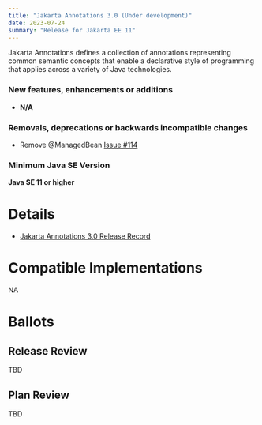 ```yaml
---
title: "Jakarta Annotations 3.0 (Under development)"
date: 2023-07-24
summary: "Release for Jakarta EE 11"
---
```

Jakarta Annotations defines a collection of annotations representing common semantic concepts that enable a declarative style of programming that applies across a variety of Java technologies.

### New features, enhancements or additions
<!-- List here -->
* **N/A**

### Removals, deprecations or backwards incompatible changes
<!-- List here -->
* Remove @ManagedBean [Issue #114](https://github.com/jakartaee/common-annotations-api/issues/114)

### Minimum Java SE Version
<!-- Specify the minimum required Java SE version for this specification -->
**Java SE 11 or higher**

# Details

* [Jakarta Annotations 3.0 Release Record](https://projects.eclipse.org/projects/ee4j.ca/releases/3.0)

# Compatible Implementations

NA

# Ballots

## Release Review

TBD

## Plan Review

TBD
